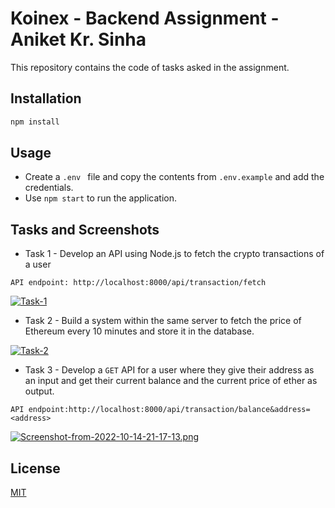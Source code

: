 # Koinex - Backend Assignment - Aniket Kr. Sinha

This repository contains the code of tasks asked in the assignment.

## Installation

```bash
npm install
```

## Usage
* Create a ```.env ``` file and copy the contents from ```.env.example``` and add the credentials.
* Use ```npm start``` to run the application.

## Tasks and Screenshots
* Task 1 - Develop an API using Node.js to fetch the crypto transactions of a user

```API endpoint: http://localhost:8000/api/transaction/fetch ```

[![Task-1](https://i.postimg.cc/mDN494yf/Screenshot-from-2022-10-14-21-07-01.png)](https://postimg.cc/CB19yW2m)

* Task 2 - Build a system within the same server to fetch the price of Ethereum every 10 minutes and store it in the database. 

[![Task-2](https://i.postimg.cc/cCFrQwBS/Screenshot-from-2022-10-14-21-15-40.png)](https://postimg.cc/K3gGbKWq)

* Task 3 - Develop a `GET` API for a user where they give their address as an input and get their current balance and the current price of ether as output.

```API endpoint:http://localhost:8000/api/transaction/balance&address=<address>```

[![Screenshot-from-2022-10-14-21-17-13.png](https://i.postimg.cc/kg3dTDY3/Screenshot-from-2022-10-14-21-17-13.png)](https://postimg.cc/GHQN231q)

## License
[MIT](https://choosealicense.com/licenses/mit/)